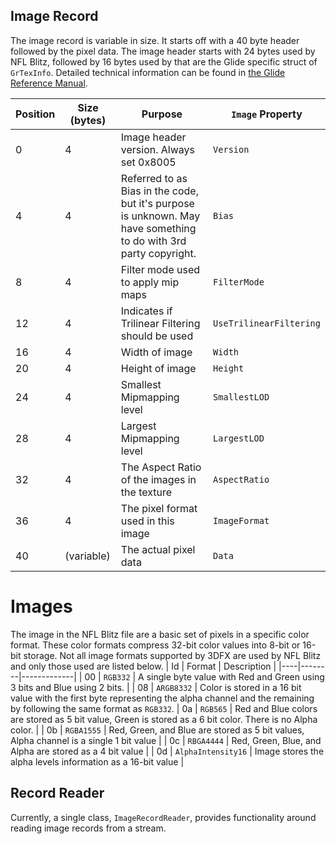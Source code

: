 ## Image Record
The image record is variable in size.  It starts off with a 40 byte header followed by the pixel data.  The image header starts with 24 bytes used by NFL Blitz, followed by 16 bytes used by that are the Glide specific struct of `GrTexInfo`.  Detailed technical information can be found in [the Glide Reference Manual](https://3dfxglide.com/download/GL3REF.PDF).

| Position | Size (bytes) | Purpose | `Image` Property |
|----------|--------------|---------|------------------|
| 0 | 4 | Image header version.  Always set 0x8005 | `Version`|
| 4 | 4 | Referred to as Bias in the code, but it's purpose is unknown.  May have something to do with 3rd party copyright. | `Bias` |
| 8 | 4 | Filter mode used to apply mip maps | `FilterMode` |
| 12 | 4 | Indicates if Trilinear Filtering should be used | `UseTrilinearFiltering`
| 16 | 4 | Width of image | `Width` |
| 20 | 4 | Height of image | `Height` |
| 24 | 4 | Smallest Mipmapping level | `SmallestLOD` |
| 28 | 4 | Largest Mipmapping level | `LargestLOD` |
| 32 | 4 | The Aspect Ratio of the images in the texture | `AspectRatio` |
| 36 | 4 | The pixel format used in this image | `ImageFormat` |
| 40 | (variable) | The actual pixel data | `Data` |

# Images
The image in the NFL Blitz file are a basic set of pixels in a specific color format.  These color formats compress 32-bit color values into 8-bit or 16-bit storage.  Not all image formats supported by 3DFX are used by NFL Blitz and only those used are listed below.
| Id | Format | Description |
|----|--------|-------------|
| 00 | `RGB332` | A single byte value with Red and Green using 3 bits and Blue using 2 bits. |
| 08 | `ARGB8332` | Color is stored in a 16 bit value with the first byte representing the alpha channel and the remaining by following the same format as `RGB332`.
| 0a | `RGB565` | Red and Blue colors are stored as 5 bit value, Green is stored as a 6 bit color.  There is no Alpha color. |
| 0b | `RGBA1555` | Red, Green, and Blue are stored as 5 bit values, Alpha channel is a single 1 bit value |
| 0c | `RBGA4444` | Red, Green, Blue, and Alpha are stored as a 4 bit value |
| 0d | `AlphaIntensity16` | Image stores the alpha levels information as a 16-bit value |

## Record Reader
Currently, a single class, `ImageRecordReader`, provides functionality around reading image records from a stream.
